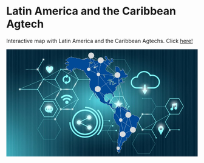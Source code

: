 # Latin America and the Caribbean Agtech

Interactive map with Latin America and the Caribbean Agtechs. Click [here!](https://andresjss.github.io/LAC-Agtech/)

![Latin America and the Caribbean](files/mapLAC.jpg)
